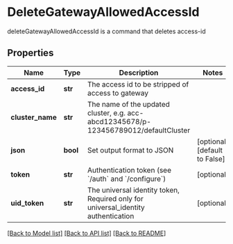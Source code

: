 # DeleteGatewayAllowedAccessId

deleteGatewayAllowedAccessId is a command that deletes access-id
## Properties
Name | Type | Description | Notes
------------ | ------------- | ------------- | -------------
**access_id** | **str** | The access id to be stripped of access to gateway | 
**cluster_name** | **str** | The name of the updated cluster, e.g. acc-abcd12345678/p-123456789012/defaultCluster | 
**json** | **bool** | Set output format to JSON | [optional] [default to False]
**token** | **str** | Authentication token (see &#x60;/auth&#x60; and &#x60;/configure&#x60;) | [optional] 
**uid_token** | **str** | The universal identity token, Required only for universal_identity authentication | [optional] 

[[Back to Model list]](../README.md#documentation-for-models) [[Back to API list]](../README.md#documentation-for-api-endpoints) [[Back to README]](../README.md)


